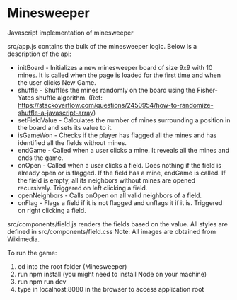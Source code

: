# Minesweeper
Javascript implementation of minesweeper

src/app.js contains the bulk of the minesweeper logic. Below is a description of the api:
* initBoard - Initializes a new minesweeper board of size 9x9 with 10 mines. It is called when the page is loaded for the first time and when the user clicks New Game.
* shuffle - Shuffles the mines randomly on the board using the Fisher-Yates shuffle algorithm. (Ref: https://stackoverflow.com/questions/2450954/how-to-randomize-shuffle-a-javascript-array)
* setFieldValue - Calculates the number of mines surrounding a position in the board and sets its value to it.
* isGameWon - Checks if the player has flagged all the mines and has identified all the fields without mines.
* endGame - Called when a user clicks a mine. It reveals all the mines and ends the game.
* onOpen - Called when a user clicks a field. Does nothing if the field is already open or is flagged. If the field has a mine, endGame is called. If the field is empty, all its neighbors without mines are opened recursively. Triggered on left clicking a field.
* openNeighbors - Calls onOpen on all valid neighbors of a field.
* onFlag - Flags a field if it is not flagged and unflags it if it is. Triggered on right clicking a field.

src/components/field.js renders the fields based on the value. All styles are defined in src/components/field.css
Note: All images are obtained from Wikimedia.

To run the game:
1. cd into the root folder (Minesweeper)
2. run npm install (you might need to install Node on your machine)
3. run npm run dev
4. type in localhost:8080 in the browser to access application root
